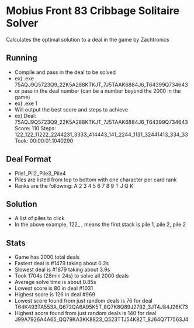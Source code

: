 # Mobius Front 83 Cribbage Solitaire Solver
Calculates the optimal solution to a deal in the game by Zachtronics

## Running
  - Compile and pass in the deal to be solved
  - ex) .exe 75AQJ9Q5723Q9_22K5A288KTKJT_7J5TAAK6884J6_T64399Q734643
  - or pass in the deal number (can be a number beyond the 2000 in the game)
  - ex) .exe 1
  - Will output the best score and steps to achieve
  - ex) Deal: 75AQJ9Q5723Q9_22K5A288KTKJT_7J5TAAK6884J6_T64399Q734643 Score: 110 Steps: 122_122_11222_2244231_3333_414443_141_2244_1131_32441413_334_33 Took: 00:00:01.1040290

## Deal Format
  - Pile1_Pil2_Pile3_Pile4
  - Piles are listed from top to bottom with one character per card rank
  - Ranks are the following: A 2 3 4 5 6 7 8 9 T J Q K

## Solution
  - A list of piles to click
  - In the above example, 122_ , means the first stack is pile 1, pile 2, pile 2
  
## Stats
  - Game has 2000 total deals
  - Fastest deal is #1479 taking about 0.2s
  - Slowest deal is #1879 taking about 3.9s
  - Took 1704s (28min 24s) to solve all 2000 deals
  - Average solve time is about 0.85s
  - Lowest score is 80 in deal #1031
  - Highest score is 126 in deal #969
  - Lowest score found from just random deals is 76 for deal T64K493TA553A_Q672QA6A95K5T_8Q7K8Q89J2792_3JT4J84J26K73
  - Highest score found from just random deals is 140 for deal J99A7926A4A65_QQ79KA3KK8823_Q523TTJ54K82T_8J64Q7T7563J4